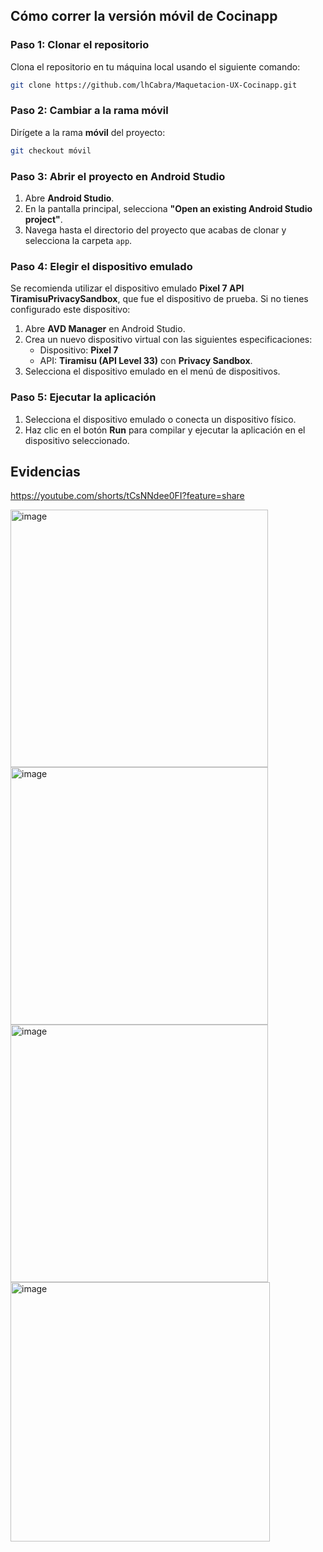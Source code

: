## Cómo correr la versión móvil de Cocinapp

### Paso 1: Clonar el repositorio

Clona el repositorio en tu máquina local usando el siguiente comando:

```bash
git clone https://github.com/lhCabra/Maquetacion-UX-Cocinapp.git
```

### Paso 2: Cambiar a la rama móvil

Dirígete a la rama **móvil** del proyecto:

```bash
git checkout móvil
```

### Paso 3: Abrir el proyecto en Android Studio

1. Abre **Android Studio**.
2. En la pantalla principal, selecciona **"Open an existing Android Studio project"**.
3. Navega hasta el directorio del proyecto que acabas de clonar y selecciona la carpeta `app`.

### Paso 4: Elegir el dispositivo emulado

Se recomienda utilizar el dispositivo emulado **Pixel 7 API TiramisuPrivacySandbox**, que fue el dispositivo de prueba. Si no tienes configurado este dispositivo:

1. Abre **AVD Manager** en Android Studio.
2. Crea un nuevo dispositivo virtual con las siguientes especificaciones:
   - Dispositivo: **Pixel 7**
   - API: **Tiramisu (API Level 33)** con **Privacy Sandbox**.
3. Selecciona el dispositivo emulado en el menú de dispositivos.

### Paso 5: Ejecutar la aplicación

1. Selecciona el dispositivo emulado o conecta un dispositivo físico.
2. Haz clic en el botón **Run** para compilar y ejecutar la aplicación en el dispositivo seleccionado.

## Evidencias
https://youtube.com/shorts/tCsNNdee0FI?feature=share

<img width="412" alt="image" src="https://github.com/user-attachments/assets/8bf2c039-98f6-49d8-86f7-7cfc7db6bebd">
<img width="412" alt="image" src="https://github.com/user-attachments/assets/bd51907a-2458-4133-8e84-0d8f841c841d">
<img width="412" alt="image" src="https://github.com/user-attachments/assets/2fa2cb3b-47c7-43fc-ad82-fd96df79c5cc">
<img width="415" alt="image" src="https://github.com/user-attachments/assets/6a58f8d4-4494-41a1-a0fa-9f270f81868b">





